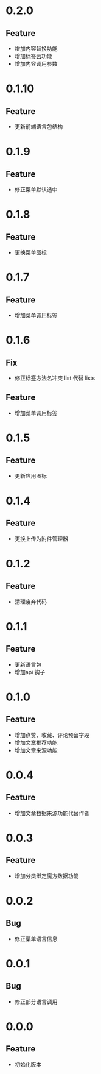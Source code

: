 # 0.2.0
## Feature

- 增加内容替换功能
- 增加标签云功能
- 增加内容调用参数

# 0.1.10
## Feature

- 更新前端语言包结构

# 0.1.9

## Feature
- 修正菜单默认选中

# 0.1.8

## Feature
- 更换菜单图标

# 0.1.7

## Feature
- 增加菜单调用标签

# 0.1.6
## Fix
- 修正标签方法名冲突 list 代替 lists

## Feature
- 增加菜单调用标签

# 0.1.5
## Feature

- 更新应用图标

# 0.1.4
## Feature

- 更换上传为附件管理器

# 0.1.2
## Feature

- 清理废弃代码

# 0.1.1
## Feature

- 更新语言包
- 增加api 钩子

# 0.1.0
## Feature

- 增加点赞、收藏、评论预留字段
- 增加文章推荐功能
- 增加文章来源功能

# 0.0.4
## Feature

- 增加文章数据来源功能代替作者

# 0.0.3
## Feature

- 增加分类绑定魔方数据功能

# 0.0.2
## Bug

- 修正菜单语言信息

# 0.0.1
## Bug

- 修正部分语言调用

# 0.0.0
## Feature

- 初始化版本
